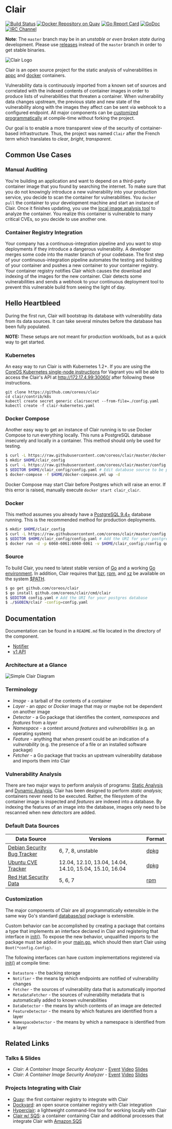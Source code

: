 # Clair

[![Build Status](https://api.travis-ci.org/coreos/clair.svg?branch=master "Build Status")](https://travis-ci.org/coreos/clair)
[![Docker Repository on Quay](https://quay.io/repository/coreos/clair/status "Docker Repository on Quay")](https://quay.io/repository/coreos/clair)
[![Go Report Card](https://goreportcard.com/badge/coreos/clair "Go Report Card")](https://goreportcard.com/report/coreos/clair)
[![GoDoc](https://godoc.org/github.com/coreos/clair?status.svg "GoDoc")](https://godoc.org/github.com/coreos/clair)
[![IRC Channel](https://img.shields.io/badge/freenode-%23clair-blue.svg "IRC Channel")](http://webchat.freenode.net/?channels=clair)

**Note**: The `master` branch may be in an *unstable or even broken state* during development.
Please use [releases] instead of the `master` branch in order to get stable binaries.

![Clair Logo](img/Clair_horizontal_color.png)

Clair is an open source project for the static analysis of vulnerabilities in [appc] and [docker] containers.

Vulnerability data is continuously imported from a known set of sources and correlated with the indexed contents of container images in order to produce lists of vulnerabilities that threaten a container.
When vulnerability data changes upstream, the previous state and new state of the vulnerability along with the images they affect can be sent via webhook to a configured endpoint.
All major components can be [customized programmatically] at compile-time without forking the project.

Our goal is to enable a more transparent view of the security of container-based infrastructure.
Thus, the project was named `Clair` after the French term which translates to *clear*, *bright*, *transparent*.

[appc]: https://github.com/appc/spec
[docker]: https://github.com/docker/docker/blob/master/image/spec/v1.md
[customized programmatically]: #customization
[releases]: https://github.com/coreos/clair/releases

## Common Use Cases

### Manual Auditing

You're building an application and want to depend on a third-party container image that you found by searching the internet.
To make sure that you do not knowingly introduce a new vulnerability into your production service, you decide to scan the container for vulnerabilities.
You `docker pull` the container to your development machine and start an instance of Clair.
Once it finishes updating, you use the [local image analysis tool] to analyze the container.
You realize this container is vulnerable to many critical CVEs, so you decide to use another one.

[local image analysis tool]: https://github.com/coreos/clair/tree/master/contrib/analyze-local-images

### Container Registry Integration

Your company has a continuous-integration pipeline and you want to stop deployments if they introduce a dangerous vulnerability.
A developer merges some code into the master branch of your codebase.
The first step of your continuous-integration pipeline automates the testing and building of your container and pushes a new container to your container registry.
Your container registry notifies Clair which causes the download and indexing of the images for the new container.
Clair detects some vulnerabilities and sends a webhook to your continuous deployment tool to prevent this vulnerable build from seeing the light of day.

## Hello Heartbleed

During the first run, Clair will bootstrap its database with vulnerability data from its data sources.
It can take several minutes before the database has been fully populated.

**NOTE:** These setups are not meant for production workloads, but as a quick way to get started.

### Kubernetes

An easy way to run Clair is with Kubernetes 1.2+.
If you are using the [CoreOS Kubernetes single-node instructions][single-node] for Vagrant you will be able to access the Clair's API at http://172.17.4.99:30060/ after following these instructions.

```
git clone https://github.com/coreos/clair
cd clair/contrib/k8s
kubectl create secret generic clairsecret --from-file=./config.yaml
kubectl create -f clair-kubernetes.yaml
```

[single-node]: https://coreos.com/kubernetes/docs/latest/kubernetes-on-vagrant-single.html

### Docker Compose

Another easy way to get an instance of Clair running is to use Docker Compose to run everything locally.
This runs a PostgreSQL database insecurely and locally in a container.
This method should only be used for testing.

```sh
$ curl -L https://raw.githubusercontent.com/coreos/clair/master/docker-compose.yml -o $HOME/docker-compose.yml
$ mkdir $HOME/clair_config
$ curl -L https://raw.githubusercontent.com/coreos/clair/master/config.example.yaml -o $HOME/clair_config/config.yaml
$ $EDITOR $HOME/clair_config/config.yaml # Edit database source to be postgresql://postgres:password@postgres:5432?sslmode=disable
$ docker-compose -f $HOME/docker-compose.yml up -d
```

Docker Compose may start Clair before Postgres which will raise an error.
If this error is raised, manually execute `docker start clair_clair`.


### Docker

This method assumes you already have a [PostgreSQL 9.4+] database running.
This is the recommended method for production deployments.

[PostgreSQL 9.4+]: http://postgresql.org

```sh
$ mkdir $HOME/clair_config
$ curl -L https://raw.githubusercontent.com/coreos/clair/master/config.example.yaml -o $HOME/clair_config/config.yaml
$ $EDITOR $HOME/clair_config/config.yaml # Add the URI for your postgres database
$ docker run -d -p 6060-6061:6060-6061 -v $HOME/clair_config:/config quay.io/coreos/clair -config=/config/config.yaml
```

### Source

To build Clair, you need to latest stable version of [Go] and a working [Go environment].
In addition, Clair requires that [bzr], [rpm], and [xz] be available on the system [$PATH].

[Go]: https://github.com/golang/go/releases
[Go environment]: https://golang.org/doc/code.html
[bzr]: http://bazaar.canonical.com/en
[rpm]: http://www.rpm.org
[xz]: http://tukaani.org/xz
[$PATH]: https://en.wikipedia.org/wiki/PATH_(variable)

```sh
$ go get github.com/coreos/clair
$ go install github.com/coreos/clair/cmd/clair
$ $EDITOR config.yaml # Add the URI for your postgres database
$ ./$GOBIN/clair -config=config.yaml
```

## Documentation

Documentation can be found in a `README.md` file located in the directory of the component.

- [Notifier](https://github.com/coreos/clair/blob/master/notifier/README.md)
- [v1 API](https://github.com/coreos/clair/blob/master/api/v1/README.md)

### Architecture at a Glance

![Simple Clair Diagram](img/simple_diagram.png)

### Terminology

- *Image* - a tarball of the contents of a container
- *Layer* - an *appc* or *Docker* image that may or maybe not be dependent on another image
- *Detector* - a Go package that identifies the content, *namespaces* and *features* from a *layer*
- *Namespace* - a context around *features* and *vulnerabilities* (e.g. an operating system)
- *Feature* - anything that when present could be an indication of a *vulnerability* (e.g. the presence of a file or an installed software package)
- *Fetcher* - a Go package that tracks an upstream vulnerability database and imports them into Clair

### Vulnerability Analysis

There are two major ways to perform analysis of programs: [Static Analysis] and [Dynamic Analysis].
Clair has been designed to perform *static analysis*; containers never need to be executed.
Rather, the filesystem of the container image is inspected and *features* are indexed into a database.
By indexing the features of an image into the database, images only need to be rescanned when new *detectors* are added.

[Static Analysis]: https://en.wikipedia.org/wiki/Static_program_analysis
[Dynamic Analysis]: https://en.wikipedia.org/wiki/Dynamic_program_analysis

### Default Data Sources

| Data Source                   | Versions                                               | Format |
|-------------------------------|--------------------------------------------------------|--------|
| [Debian Security Bug Tracker] | 6, 7, 8, unstable                                      | [dpkg] |
| [Ubuntu CVE Tracker]          | 12.04, 12.10, 13.04, 14.04, 14.10, 15.04, 15.10, 16.04 | [dpkg] |
| [Red Hat Security Data]       | 5, 6, 7                                                | [rpm]  |

[Debian Security Bug Tracker]: https://security-tracker.debian.org/tracker
[Ubuntu CVE Tracker]: https://launchpad.net/ubuntu-cve-tracker
[Red Hat Security Data]: https://www.redhat.com/security/data/metrics
[dpkg]: https://en.wikipedia.org/wiki/dpkg
[rpm]: http://www.rpm.org


### Customization

The major components of Clair are all programmatically extensible in the same way Go's standard [database/sql] package is extensible.

Custom behavior can be accomplished by creating a package that contains a type that implements an interface declared in Clair and registering that interface in [init()]. To expose the new behavior, unqualified imports to the package must be added in your [main.go], which should then start Clair using `Boot(*config.Config)`.

The following interfaces can have custom implementations registered via [init()] at compile time:

- `Datastore` - the backing storage
- `Notifier` - the means by which endpoints are notified of vulnerability changes
- `Fetcher` - the sources of vulnerability data that is automatically imported
- `MetadataFetcher` - the sources of vulnerability metadata that is automatically added to known vulnerabilities
- `DataDetector` - the means by which contents of an image are detected
- `FeatureDetector` - the means by which features are identified from a layer
- `NamespaceDetector` - the means by which a namespace is identified from a layer

[init()]: https://golang.org/doc/effective_go.html#init
[database/sql]: https://godoc.org/database/sql
[main.go]: https://github.com/coreos/clair/blob/master/cmd/clair/main.go

## Related Links

### Talks & Slides

- _Clair: A Container Image Security Analyzer_ - [Event](https://www.meetup.com/Microservices-NYC/events/230023492/) [Video](https://www.youtube.com/watch?v=ynwKi2yhIX4) [Slides](https://docs.google.com/presentation/d/1ly9wQKQIlI7rlb0JNU1_P-rPDHU4xdRCCM3rxOdjcgc)
- _Clair: A Container Image Security Analyzer_ - [Event](https://www.meetup.com/Container-Orchestration-NYC/events/229779466/) [Video](https://www.youtube.com/watch?v=wTfCOUDNV_M) [Slides](https://docs.google.com/presentation/d/1ly9wQKQIlI7rlb0JNU1_P-rPDHU4xdRCCM3rxOdjcgc)

### Projects Integrating with Clair

- [Quay](https://quay.io): the first container registry to integrate with Clair
- [Dockyard](https://github.com/containerops/dockyard): an open source container registry with Clair integration
- [Hyperclair](https://github.com/wemanity-belgium/hyperclair): a lightweight command-line tool for working locally with Clair
- [Clair w/ SQS](https://github.com/zalando/clair-sqs): a container containing Clair and additional processes that integrate Clair with [Amazon SQS](https://aws.amazon.com/sqs)
